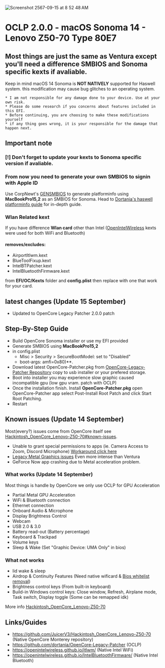 ![Screenshot 2567-09-15 at 8 52 48 AM](https://github.com/user-attachments/assets/d0b4d485-26c0-4e6c-9aa5-9bfe07ebbc7f)

# OCLP 2.0.0 - macOS Sonoma 14 - Lenovo Z50-70 Type 80E7

## Most things are just the same as Ventura except you'll need a difference SMBIOS and Sonoma specific kexts if avaliable.

Keep in mind macOS 14 Sonoma is **NOT NATIVELY** supported for Haswell system. this modification may cause bug glitches to an operating system.

```
* I am not responsible for any damage done to your device. Use at your own risk.
* Please do some research if you concerns about features included in this EFI.
* Before continuing, you are choosing to make these modifications yourself
* if any thing goes wrong, it is your responsible for the damage that happen next.
```

## Important note
### [!] Don't forget to update your kexts to Sonoma specific version if avaliable.

### From now you need to generate your own SMBIOS to signin with Apple ID
Use CorpNewt's [GENSMBIOS](https://github.com/corpnewt/GenSMBIOS) to generate platforminfo using **MacBookPro15,2** as an SMBIOS for Sonoma. Head to [Dortania's haswell platforminfo guide](https://dortania.github.io/OpenCore-Install-Guide/config-laptop.plist/haswell.html#platforminfo) for in-depth guide.

### Wlan Related kext
If you have difference **Wlan card** other than Intel ([OpenIntelWireless](https://openintelwireless.github.io/) kexts were used for both WiFi and Bluetooth)
#### **removes/excludes:**
* AirportItlwm.kext
* BlueToolFixup.kext
* IntelBTPatcher.kext
* IntelBluetoothFirmware.kext

from **EFI/OC/Kexts** folder and **config.plist** then replace with one that work for your card.

## latest changes (Update 15 September)
* Updated to OpenCore Legacy Patcher 2.0.0 patch

## Step-By-Step Guide
* Build OpenCore Sonoma installer or use my EFI provided
* Generate SMBIOS using **MacBookPro15,2**
* in config.plist
  * Misc > Security > SecureBootModel: set to "Disabled"
  * boot-args: amfi=0x80)**.
* Download latest OpenCore-Patcher.pkg from [OpenCore-Legacy-Patcher Repository](https://github.com/dortania/OpenCore-Legacy-Patcher) copy to usb installer or your prefered storage.
* Boot into installer you may experience slow graphic caused incompatible gpu (low gpu vram. patch with OCLP)
* Once the installation finish. Install **OpenCore-Patcher.pkg** open OpenCore-Patcher app select Post-Install Root Patch and click Start Root Patching.
* Restart

## Known issues (Update 14 September)
Most(every?) issues come from OpenCore itself see [Hackintosh_OpenCore_Lenovo-Z50-70#known-issues](https://github.com/JuicerV3/Hackintosh_OpenCore_Lenovo-Z50-70#known-issues).
* Unable to grant special permissions to apps (ie. Camera Access to Zoom, Discord Microphone) [Workaround click here](https://dortania.github.io/OpenCore-Legacy-Patcher/ACCEL.html#unable-to-grant-special-permissions-to-apps-ie-camera-access-to-zoom)
* [Legacy Metal Graphics issues](https://github.com/dortania/OpenCore-Legacy-Patcher/issues/1008) Even more intense than Ventura
* GeForce Now app crashing due to Metal acceleration problem.

### What works (Update 14 September)
Most things is handle by OpenCore we only use OCLP for GPU Acceleration
* Partial Metal GPU Acceleration
* WiFi & Bluetooth connection
* Ethernet connection
* Onboard Audio & Microphone
* Display Brightness Control
* Webcam
* USB 2.0 & 3.0
* Battery read-out (Battery percentage)
* Keyboard & Trackpad
* Volume keys
* Sleep & Wake (Set "Graphic Device: UMA Only" in bios)

### What not works
* lid wake & sleep
* Airdrop & Continuity Features (Need native wificard & [Bios whitelist removal](https://www.tonymacx86.com/threads/guide-lenovo-g50-70-and-z50-70-bios-whitelist-removal.187340/))
* Brightness control keys (From built-in keyboard)
* Build-in Windows control keys: Close window, Refresh, Airplane mode, Task switch, Display toggle (Some can be remapped idk)

More info [Hackintosh_OpenCore_Lenovo-Z50-70](https://github.com/JuicerV3/Hackintosh_OpenCore_Lenovo-Z50-70)

## Links/Guides
* https://github.com/JuicerV3/Hackintosh_OpenCore_Lenovo-Z50-70 (Native OpenCore Monterey repository)
* https://github.com/dortania/OpenCore-Legacy-Patcher (OCLP)
* https://openintelwireless.github.io/itlwm/ (Native Intel WiFi)
* https://openintelwireless.github.io/IntelBluetoothFirmware/ (Native Intel Bluetooth)
